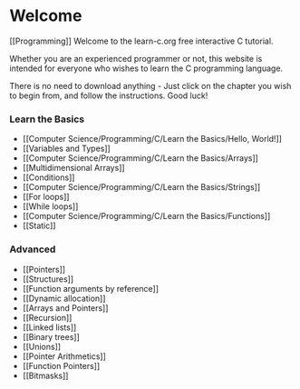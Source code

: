 # Welcome
[[Programming]]
Welcome to the learn-c.org free interactive C tutorial.

Whether you are an experienced programmer or not, this website is intended for everyone who wishes to learn the C programming language.

There is no need to download anything - Just click on the chapter you wish to begin from, and follow the instructions. Good luck!

### Learn the Basics

-   [[Computer Science/Programming/C/Learn the Basics/Hello, World!]]
-   [[Variables and Types]]
-   [[Computer Science/Programming/C/Learn the Basics/Arrays]]
-   [[Multidimensional Arrays]]
-   [[Conditions]]
-   [[Computer Science/Programming/C/Learn the Basics/Strings]]
-   [[For loops]]
-   [[While loops]]
-   [[Computer Science/Programming/C/Learn the Basics/Functions]]
-   [[Static]]

### Advanced

-   [[Pointers]]
-   [[Structures]]
-   [[Function arguments by reference]]
-   [[Dynamic allocation]]
-   [[Arrays and Pointers]]
-   [[Recursion]]
-   [[Linked lists]]
-   [[Binary trees]]
-   [[Unions]]
-   [[Pointer Arithmetics]]
-   [[Function Pointers]]
-   [[Bitmasks]]